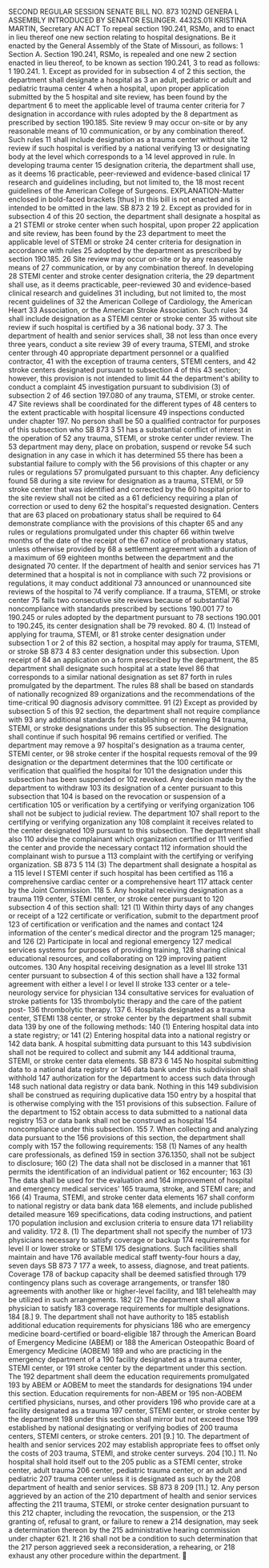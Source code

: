 SECOND REGULAR SESSION
SENATE BILL NO. 873
102ND GENERA L ASSEMBLY
INTRODUCED BY SENATOR ESLINGER.
4432S.01I KRISTINA MARTIN, Secretary
AN ACT
To repeal section 190.241, RSMo, and to enact in lieu thereof one new section relating to hospital
designations.
Be it enacted by the General Assembly of the State of Missouri, as follows:
1 Section A. Section 190.241, RSMo, is repealed and one new
2 section enacted in lieu thereof, to be known as section 190.241,
3 to read as follows:
1 190.241. 1. Except as provided for in subsection 4 of
2 this section, the department shall designate a hospital as
3 an adult, pediatric or adult and pediatric trauma center
4 when a hospital, upon proper application submitted by the
5 hospital and site review, has been found by the department
6 to meet the applicable level of trauma center criteria for
7 designation in accordance with rules adopted by the
8 department as prescribed by section 190.185. Site review
9 may occur on-site or by any reasonable means of
10 communication, or by any combination thereof. Such rules
11 shall include designation as a trauma center without site
12 review if such hospital is verified by a national verifying
13 or designating body at the level which corresponds to a
14 level approved in rule. In developing trauma center
15 designation criteria, the department shall use, as it deems
16 practicable, peer-reviewed and evidence-based clinical
17 research and guidelines including, but not limited to, the
18 most recent guidelines of the American College of Surgeons.
EXPLANATION-Matter enclosed in bold-faced brackets [thus] in this bill is not enacted
and is intended to be omitted in the law.
SB 873 2
19 2. Except as provided for in subsection 4 of this
20 section, the department shall designate a hospital as a
21 STEMI or stroke center when such hospital, upon proper
22 application and site review, has been found by the
23 department to meet the applicable level of STEMI or stroke
24 center criteria for designation in accordance with rules
25 adopted by the department as prescribed by section 190.185.
26 Site review may occur on-site or by any reasonable means of
27 communication, or by any combination thereof. In developing
28 STEMI center and stroke center designation criteria, the
29 department shall use, as it deems practicable, peer-reviewed
30 and evidence-based clinical research and guidelines
31 including, but not limited to, the most recent guidelines of
32 the American College of Cardiology, the American Heart
33 Association, or the American Stroke Association. Such rules
34 shall include designation as a STEMI center or stroke center
35 without site review if such hospital is certified by a
36 national body.
37 3. The department of health and senior services shall,
38 not less than once every three years, conduct a site review
39 of every trauma, STEMI, and stroke center through
40 appropriate department personnel or a qualified contractor,
41 with the exception of trauma centers, STEMI centers, and
42 stroke centers designated pursuant to subsection 4 of this
43 section; however, this provision is not intended to limit
44 the department's ability to conduct a complaint
45 investigation pursuant to subdivision (3) of subsection 2 of
46 section 197.080 of any trauma, STEMI, or stroke center.
47 Site reviews shall be coordinated for the different types of
48 centers to the extent practicable with hospital licensure
49 inspections conducted under chapter 197. No person shall be
50 a qualified contractor for purposes of this subsection who
SB 873 3
51 has a substantial conflict of interest in the operation of
52 any trauma, STEMI, or stroke center under review. The
53 department may deny, place on probation, suspend or revoke
54 such designation in any case in which it has determined
55 there has been a substantial failure to comply with the
56 provisions of this chapter or any rules or regulations
57 promulgated pursuant to this chapter. Any deficiency found
58 during a site review for designation as a trauma, STEMI, or
59 stroke center that was identified and corrected by the
60 hospital prior to the site review shall not be cited as a
61 deficiency requiring a plan of correction or used to deny
62 the hospital's requested designation. Centers that are
63 placed on probationary status shall be required to
64 demonstrate compliance with the provisions of this chapter
65 and any rules or regulations promulgated under this chapter
66 within twelve months of the date of the receipt of the
67 notice of probationary status, unless otherwise provided by
68 a settlement agreement with a duration of a maximum of
69 eighteen months between the department and the designated
70 center. If the department of health and senior services has
71 determined that a hospital is not in compliance with such
72 provisions or regulations, it may conduct additional
73 announced or unannounced site reviews of the hospital to
74 verify compliance. If a trauma, STEMI, or stroke center
75 fails two consecutive site reviews because of substantial
76 noncompliance with standards prescribed by sections 190.001
77 to 190.245 or rules adopted by the department pursuant to
78 sections 190.001 to 190.245, its center designation shall be
79 revoked.
80 4. (1) Instead of applying for trauma, STEMI, or
81 stroke center designation under subsection 1 or 2 of this
82 section, a hospital may apply for trauma, STEMI, or stroke
SB 873 4
83 center designation under this subsection. Upon receipt of
84 an application on a form prescribed by the department, the
85 department shall designate such hospital at a state level
86 that corresponds to a similar national designation as set
87 forth in rules promulgated by the department. The rules
88 shall be based on standards of nationally recognized
89 organizations and the recommendations of the time-critical
90 diagnosis advisory committee.
91 (2) Except as provided by subsection 5 of this
92 section, the department shall not require compliance with
93 any additional standards for establishing or renewing
94 trauma, STEMI, or stroke designations under this
95 subsection. The designation shall continue if such hospital
96 remains certified or verified. The department may remove a
97 hospital's designation as a trauma center, STEMI center, or
98 stroke center if the hospital requests removal of the
99 designation or the department determines that the
100 certificate or verification that qualified the hospital for
101 the designation under this subsection has been suspended or
102 revoked. Any decision made by the department to withdraw
103 its designation of a center pursuant to this subsection that
104 is based on the revocation or suspension of a certification
105 or verification by a certifying or verifying organization
106 shall not be subject to judicial review. The department
107 shall report to the certifying or verifying organization any
108 complaint it receives related to the center designated
109 pursuant to this subsection. The department shall also
110 advise the complainant which organization certified or
111 verified the center and provide the necessary contact
112 information should the complainant wish to pursue a
113 complaint with the certifying or verifying organization.
SB 873 5
114 (3) The department shall designate a hospital as a
115 level I STEMI center if such hospital has been certified as
116 a comprehensive cardiac center or a comprehensive heart
117 attack center by the Joint Commission.
118 5. Any hospital receiving designation as a trauma
119 center, STEMI center, or stroke center pursuant to
120 subsection 4 of this section shall:
121 (1) Within thirty days of any changes or receipt of a
122 certificate or verification, submit to the department proof
123 of certification or verification and the names and contact
124 information of the center's medical director and the program
125 manager; and
126 (2) Participate in local and regional emergency
127 medical services systems for purposes of providing training,
128 sharing clinical educational resources, and collaborating on
129 improving patient outcomes.
130 Any hospital receiving designation as a level III stroke
131 center pursuant to subsection 4 of this section shall have a
132 formal agreement with either a level I or level II stroke
133 center or a tele-neurology service for physician
134 consultative services for evaluation of stroke patients for
135 thrombolytic therapy and the care of the patient post-
136 thrombolytic therapy.
137 6. Hospitals designated as a trauma center, STEMI
138 center, or stroke center by the department shall submit data
139 by one of the following methods:
140 (1) Entering hospital data into a state registry; or
141 (2) Entering hospital data into a national registry or
142 data bank. A hospital submitting data pursuant to this
143 subdivision shall not be required to collect and submit any
144 additional trauma, STEMI, or stroke center data elements.
SB 873 6
145 No hospital submitting data to a national data registry or
146 data bank under this subdivision shall withhold
147 authorization for the department to access such data through
148 such national data registry or data bank. Nothing in this
149 subdivision shall be construed as requiring duplicative data
150 entry by a hospital that is otherwise complying with the
151 provisions of this subsection. Failure of the department to
152 obtain access to data submitted to a national data registry
153 or data bank shall not be construed as hospital
154 noncompliance under this subsection.
155 7. When collecting and analyzing data pursuant to the
156 provisions of this section, the department shall comply with
157 the following requirements:
158 (1) Names of any health care professionals, as defined
159 in section 376.1350, shall not be subject to disclosure;
160 (2) The data shall not be disclosed in a manner that
161 permits the identification of an individual patient or
162 encounter;
163 (3) The data shall be used for the evaluation and
164 improvement of hospital and emergency medical services'
165 trauma, stroke, and STEMI care; and
166 (4) Trauma, STEMI, and stroke center data elements
167 shall conform to national registry or data bank data
168 elements, and include published detailed measure
169 specifications, data coding instructions, and patient
170 population inclusion and exclusion criteria to ensure data
171 reliability and validity.
172 8. (1) The department shall not specify the number of
173 physicians necessary to satisfy coverage or backup
174 requirements for level II or lower stroke or STEMI
175 designations. Such facilities shall maintain and have
176 available medical staff twenty-four hours a day, seven days
SB 873 7
177 a week, to assess, diagnose, and treat patients. Coverage
178 of backup capacity shall be deemed satisfied through
179 contingency plans such as coverage arrangements, or transfer
180 agreements with another like or higher-level facility, and
181 telehealth may be utilized in such arrangements.
182 (2) The department shall allow a physician to satisfy
183 coverage requirements for multiple designations.
184 [8.] 9. The department shall not have authority to
185 establish additional education requirements for physicians
186 who are emergency medicine board-certified or board-eligible
187 through the American Board of Emergency Medicine (ABEM) or
188 the American Osteopathic Board of Emergency Medicine (AOBEM)
189 and who are practicing in the emergency department of a
190 facility designated as a trauma center, STEMI center, or
191 stroke center by the department under this section. The
192 department shall deem the education requirements promulgated
193 by ABEM or AOBEM to meet the standards for designations
194 under this section. Education requirements for non-ABEM or
195 non-AOBEM certified physicians, nurses, and other providers
196 who provide care at a facility designated as a trauma
197 center, STEMI center, or stroke center by the department
198 under this section shall mirror but not exceed those
199 established by national designating or verifying bodies of
200 trauma centers, STEMI centers, or stroke centers.
201 [9.] 10. The department of health and senior services
202 may establish appropriate fees to offset only the costs of
203 trauma, STEMI, and stroke center surveys.
204 [10.] 11. No hospital shall hold itself out to the
205 public as a STEMI center, stroke center, adult trauma
206 center, pediatric trauma center, or an adult and pediatric
207 trauma center unless it is designated as such by the
208 department of health and senior services.
SB 873 8
209 [11.] 12. Any person aggrieved by an action of the
210 department of health and senior services affecting the
211 trauma, STEMI, or stroke center designation pursuant to this
212 chapter, including the revocation, the suspension, or the
213 granting of, refusal to grant, or failure to renew a
214 designation, may seek a determination thereon by the
215 administrative hearing commission under chapter 621. It
216 shall not be a condition to such determination that the
217 person aggrieved seek a reconsideration, a rehearing, or
218 exhaust any other procedure within the department.
